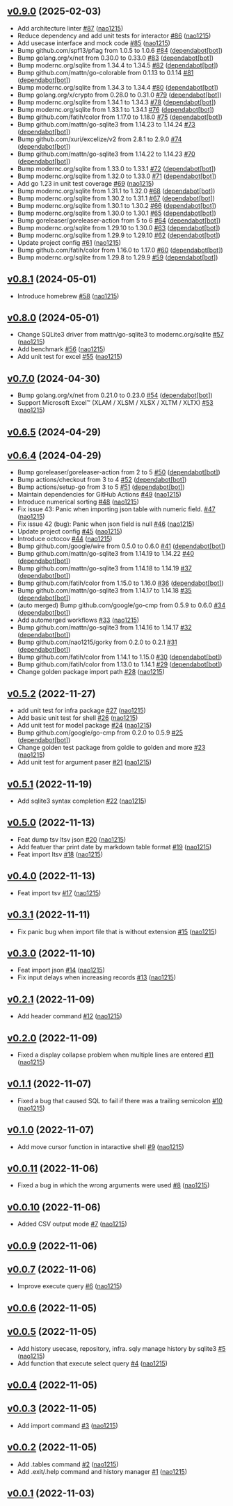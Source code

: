 ## [v0.9.0](https://github.com/nao1215/sqly/compare/v0.8.1...) (2025-02-03)

* Add architecture linter [#87](https://github.com/nao1215/sqly/pull/87) ([nao1215](https://github.com/nao1215))
* Reduce dependency and add unit tests for interactor [#86](https://github.com/nao1215/sqly/pull/86) ([nao1215](https://github.com/nao1215))
* Add usecase interface and mock code [#85](https://github.com/nao1215/sqly/pull/85) ([nao1215](https://github.com/nao1215))
* Bump github.com/spf13/pflag from 1.0.5 to 1.0.6 [#84](https://github.com/nao1215/sqly/pull/84) ([dependabot[bot]](https://github.com/apps/dependabot))
* Bump golang.org/x/net from 0.30.0 to 0.33.0 [#83](https://github.com/nao1215/sqly/pull/83) ([dependabot[bot]](https://github.com/apps/dependabot))
* Bump modernc.org/sqlite from 1.34.4 to 1.34.5 [#82](https://github.com/nao1215/sqly/pull/82) ([dependabot[bot]](https://github.com/apps/dependabot))
* Bump github.com/mattn/go-colorable from 0.1.13 to 0.1.14 [#81](https://github.com/nao1215/sqly/pull/81) ([dependabot[bot]](https://github.com/apps/dependabot))
* Bump modernc.org/sqlite from 1.34.3 to 1.34.4 [#80](https://github.com/nao1215/sqly/pull/80) ([dependabot[bot]](https://github.com/apps/dependabot))
* Bump golang.org/x/crypto from 0.28.0 to 0.31.0 [#79](https://github.com/nao1215/sqly/pull/79) ([dependabot[bot]](https://github.com/apps/dependabot))
* Bump modernc.org/sqlite from 1.34.1 to 1.34.3 [#78](https://github.com/nao1215/sqly/pull/78) ([dependabot[bot]](https://github.com/apps/dependabot))
* Bump modernc.org/sqlite from 1.33.1 to 1.34.1 [#76](https://github.com/nao1215/sqly/pull/76) ([dependabot[bot]](https://github.com/apps/dependabot))
* Bump github.com/fatih/color from 1.17.0 to 1.18.0 [#75](https://github.com/nao1215/sqly/pull/75) ([dependabot[bot]](https://github.com/apps/dependabot))
* Bump github.com/mattn/go-sqlite3 from 1.14.23 to 1.14.24 [#73](https://github.com/nao1215/sqly/pull/73) ([dependabot[bot]](https://github.com/apps/dependabot))
* Bump github.com/xuri/excelize/v2 from 2.8.1 to 2.9.0 [#74](https://github.com/nao1215/sqly/pull/74) ([dependabot[bot]](https://github.com/apps/dependabot))
* Bump github.com/mattn/go-sqlite3 from 1.14.22 to 1.14.23 [#70](https://github.com/nao1215/sqly/pull/70) ([dependabot[bot]](https://github.com/apps/dependabot))
* Bump modernc.org/sqlite from 1.33.0 to 1.33.1 [#72](https://github.com/nao1215/sqly/pull/72) ([dependabot[bot]](https://github.com/apps/dependabot))
* Bump modernc.org/sqlite from 1.32.0 to 1.33.0 [#71](https://github.com/nao1215/sqly/pull/71) ([dependabot[bot]](https://github.com/apps/dependabot))
* Add go 1.23 in unit test coverage [#69](https://github.com/nao1215/sqly/pull/69) ([nao1215](https://github.com/nao1215))
* Bump modernc.org/sqlite from 1.31.1 to 1.32.0 [#68](https://github.com/nao1215/sqly/pull/68) ([dependabot[bot]](https://github.com/apps/dependabot))
* Bump modernc.org/sqlite from 1.30.2 to 1.31.1 [#67](https://github.com/nao1215/sqly/pull/67) ([dependabot[bot]](https://github.com/apps/dependabot))
* Bump modernc.org/sqlite from 1.30.1 to 1.30.2 [#66](https://github.com/nao1215/sqly/pull/66) ([dependabot[bot]](https://github.com/apps/dependabot))
* Bump modernc.org/sqlite from 1.30.0 to 1.30.1 [#65](https://github.com/nao1215/sqly/pull/65) ([dependabot[bot]](https://github.com/apps/dependabot))
* Bump goreleaser/goreleaser-action from 5 to 6 [#64](https://github.com/nao1215/sqly/pull/64) ([dependabot[bot]](https://github.com/apps/dependabot))
* Bump modernc.org/sqlite from 1.29.10 to 1.30.0 [#63](https://github.com/nao1215/sqly/pull/63) ([dependabot[bot]](https://github.com/apps/dependabot))
* Bump modernc.org/sqlite from 1.29.9 to 1.29.10 [#62](https://github.com/nao1215/sqly/pull/62) ([dependabot[bot]](https://github.com/apps/dependabot))
* Update project config [#61](https://github.com/nao1215/sqly/pull/61) ([nao1215](https://github.com/nao1215))
* Bump github.com/fatih/color from 1.16.0 to 1.17.0 [#60](https://github.com/nao1215/sqly/pull/60) ([dependabot[bot]](https://github.com/apps/dependabot))
* Bump modernc.org/sqlite from 1.29.8 to 1.29.9 [#59](https://github.com/nao1215/sqly/pull/59) ([dependabot[bot]](https://github.com/apps/dependabot))

## [v0.8.1](https://github.com/nao1215/sqly/compare/v0.8.0...v0.8.1) (2024-05-01)

* Introduce homebrew [#58](https://github.com/nao1215/sqly/pull/58) ([nao1215](https://github.com/nao1215))

## [v0.8.0](https://github.com/nao1215/sqly/compare/v0.7.0...v0.8.0) (2024-05-01)

* Change SQLite3 driver from mattn/go-sqlite3 to modernc.org/sqlite [#57](https://github.com/nao1215/sqly/pull/57) ([nao1215](https://github.com/nao1215))
* Add benchmark [#56](https://github.com/nao1215/sqly/pull/56) ([nao1215](https://github.com/nao1215))
* Add unit test for excel [#55](https://github.com/nao1215/sqly/pull/55) ([nao1215](https://github.com/nao1215))

## [v0.7.0](https://github.com/nao1215/sqly/compare/v0.6.5...v0.7.0) (2024-04-30)

* Bump golang.org/x/net from 0.21.0 to 0.23.0 [#54](https://github.com/nao1215/sqly/pull/54) ([dependabot[bot]](https://github.com/apps/dependabot))
* Support Microsoft Excel™ (XLAM / XLSM / XLSX / XLTM / XLTX) [#53](https://github.com/nao1215/sqly/pull/53) ([nao1215](https://github.com/nao1215))

## [v0.6.5](https://github.com/nao1215/sqly/compare/v0.6.4...v0.6.5) (2024-04-29)


## [v0.6.4](https://github.com/nao1215/sqly/compare/v0.5.2...v0.6.4) (2024-04-29)

* Bump goreleaser/goreleaser-action from 2 to 5 [#50](https://github.com/nao1215/sqly/pull/50) ([dependabot[bot]](https://github.com/apps/dependabot))
* Bump actions/checkout from 3 to 4 [#52](https://github.com/nao1215/sqly/pull/52) ([dependabot[bot]](https://github.com/apps/dependabot))
* Bump actions/setup-go from 3 to 5 [#51](https://github.com/nao1215/sqly/pull/51) ([dependabot[bot]](https://github.com/apps/dependabot))
* Maintain dependencies for GitHub Actions [#49](https://github.com/nao1215/sqly/pull/49) ([nao1215](https://github.com/nao1215))
* Introduce numerical sorting [#48](https://github.com/nao1215/sqly/pull/48) ([nao1215](https://github.com/nao1215))
* Fix issue 43: Panic when importing json table with numeric field. [#47](https://github.com/nao1215/sqly/pull/47) ([nao1215](https://github.com/nao1215))
* Fix issue 42 (bug): Panic when json field is null [#46](https://github.com/nao1215/sqly/pull/46) ([nao1215](https://github.com/nao1215))
* Update project config [#45](https://github.com/nao1215/sqly/pull/45) ([nao1215](https://github.com/nao1215))
* Introduce octocov [#44](https://github.com/nao1215/sqly/pull/44) ([nao1215](https://github.com/nao1215))
* Bump github.com/google/wire from 0.5.0 to 0.6.0 [#41](https://github.com/nao1215/sqly/pull/41) ([dependabot[bot]](https://github.com/apps/dependabot))
* Bump github.com/mattn/go-sqlite3 from 1.14.19 to 1.14.22 [#40](https://github.com/nao1215/sqly/pull/40) ([dependabot[bot]](https://github.com/apps/dependabot))
* Bump github.com/mattn/go-sqlite3 from 1.14.18 to 1.14.19 [#37](https://github.com/nao1215/sqly/pull/37) ([dependabot[bot]](https://github.com/apps/dependabot))
* Bump github.com/fatih/color from 1.15.0 to 1.16.0 [#36](https://github.com/nao1215/sqly/pull/36) ([dependabot[bot]](https://github.com/apps/dependabot))
* Bump github.com/mattn/go-sqlite3 from 1.14.17 to 1.14.18 [#35](https://github.com/nao1215/sqly/pull/35) ([dependabot[bot]](https://github.com/apps/dependabot))
* (auto merged) Bump github.com/google/go-cmp from 0.5.9 to 0.6.0 [#34](https://github.com/nao1215/sqly/pull/34) ([dependabot[bot]](https://github.com/apps/dependabot))
* Add automerged workflows [#33](https://github.com/nao1215/sqly/pull/33) ([nao1215](https://github.com/nao1215))
* Bump github.com/mattn/go-sqlite3 from 1.14.16 to 1.14.17 [#32](https://github.com/nao1215/sqly/pull/32) ([dependabot[bot]](https://github.com/apps/dependabot))
* Bump github.com/nao1215/gorky from 0.2.0 to 0.2.1 [#31](https://github.com/nao1215/sqly/pull/31) ([dependabot[bot]](https://github.com/apps/dependabot))
* Bump github.com/fatih/color from 1.14.1 to 1.15.0 [#30](https://github.com/nao1215/sqly/pull/30) ([dependabot[bot]](https://github.com/apps/dependabot))
* Bump github.com/fatih/color from 1.13.0 to 1.14.1 [#29](https://github.com/nao1215/sqly/pull/29) ([dependabot[bot]](https://github.com/apps/dependabot))
* Change golden package import path [#28](https://github.com/nao1215/sqly/pull/28) ([nao1215](https://github.com/nao1215))

## [v0.5.2](https://github.com/nao1215/sqly/compare/v0.5.1...v0.5.2) (2022-11-27)

* add unit test for infra package [#27](https://github.com/nao1215/sqly/pull/27) ([nao1215](https://github.com/nao1215))
* Add basic unit test for shell [#26](https://github.com/nao1215/sqly/pull/26) ([nao1215](https://github.com/nao1215))
* Add unit test for model package [#24](https://github.com/nao1215/sqly/pull/24) ([nao1215](https://github.com/nao1215))
* Bump github.com/google/go-cmp from 0.2.0 to 0.5.9 [#25](https://github.com/nao1215/sqly/pull/25) ([dependabot[bot]](https://github.com/apps/dependabot))
* Change golden test package from goldie to golden and more [#23](https://github.com/nao1215/sqly/pull/23) ([nao1215](https://github.com/nao1215))
* Add unit test for argument paser [#21](https://github.com/nao1215/sqly/pull/21) ([nao1215](https://github.com/nao1215))

## [v0.5.1](https://github.com/nao1215/sqly/compare/v0.5.0...v0.5.1) (2022-11-19)

* Add sqlite3 syntax completion [#22](https://github.com/nao1215/sqly/pull/22) ([nao1215](https://github.com/nao1215))

## [v0.5.0](https://github.com/nao1215/sqly/compare/v0.4.0...v0.5.0) (2022-11-13)

* Feat dump tsv ltsv json [#20](https://github.com/nao1215/sqly/pull/20) ([nao1215](https://github.com/nao1215))
* Add featuer thar print date by markdown table format [#19](https://github.com/nao1215/sqly/pull/19) ([nao1215](https://github.com/nao1215))
* Feat import ltsv [#18](https://github.com/nao1215/sqly/pull/18) ([nao1215](https://github.com/nao1215))

## [v0.4.0](https://github.com/nao1215/sqly/compare/v0.3.1...v0.4.0) (2022-11-13)

* Feat import tsv [#17](https://github.com/nao1215/sqly/pull/17) ([nao1215](https://github.com/nao1215))

## [v0.3.1](https://github.com/nao1215/sqly/compare/v0.3.0...v0.3.1) (2022-11-11)

* Fix panic bug when import file that is without extension [#15](https://github.com/nao1215/sqly/pull/15) ([nao1215](https://github.com/nao1215))

## [v0.3.0](https://github.com/nao1215/sqly/compare/v0.2.1...v0.3.0) (2022-11-10)

* Feat import json [#14](https://github.com/nao1215/sqly/pull/14) ([nao1215](https://github.com/nao1215))
* Fix input delays when increasing records [#13](https://github.com/nao1215/sqly/pull/13) ([nao1215](https://github.com/nao1215))

## [v0.2.1](https://github.com/nao1215/sqly/compare/v0.2.0...v0.2.1) (2022-11-09)

* Add header command [#12](https://github.com/nao1215/sqly/pull/12) ([nao1215](https://github.com/nao1215))

## [v0.2.0](https://github.com/nao1215/sqly/compare/v0.1.1...v0.2.0) (2022-11-09)

* Fixed a display collapse problem when multiple lines are entered [#11](https://github.com/nao1215/sqly/pull/11) ([nao1215](https://github.com/nao1215))

## [v0.1.1](https://github.com/nao1215/sqly/compare/v0.1.0...v0.1.1) (2022-11-07)

* Fixed a bug that caused SQL to fail if there was a trailing semicolon [#10](https://github.com/nao1215/sqly/pull/10) ([nao1215](https://github.com/nao1215))

## [v0.1.0](https://github.com/nao1215/sqly/compare/v0.0.11...v0.1.0) (2022-11-07)

* Add move cursor function in intaractive shell [#9](https://github.com/nao1215/sqly/pull/9) ([nao1215](https://github.com/nao1215))

## [v0.0.11](https://github.com/nao1215/sqly/compare/v0.0.10...v0.0.11) (2022-11-06)

* Fixed a bug in which the wrong arguments were used [#8](https://github.com/nao1215/sqly/pull/8) ([nao1215](https://github.com/nao1215))

## [v0.0.10](https://github.com/nao1215/sqly/compare/v0.0.9...v0.0.10) (2022-11-06)

* Added CSV output mode [#7](https://github.com/nao1215/sqly/pull/7) ([nao1215](https://github.com/nao1215))

## [v0.0.9](https://github.com/nao1215/sqly/compare/v0.0.7...v0.0.9) (2022-11-06)


## [v0.0.7](https://github.com/nao1215/sqly/compare/v0.0.6...v0.0.7) (2022-11-06)

* Improve execute query [#6](https://github.com/nao1215/sqly/pull/6) ([nao1215](https://github.com/nao1215))

## [v0.0.6](https://github.com/nao1215/sqly/compare/v0.0.5...v0.0.6) (2022-11-05)


## [v0.0.5](https://github.com/nao1215/sqly/compare/v0.0.4...v0.0.5) (2022-11-05)

* Add history usecase, repository, infra. sqly manage history by sqlite3 [#5](https://github.com/nao1215/sqly/pull/5) ([nao1215](https://github.com/nao1215))
* Add function that execute select query [#4](https://github.com/nao1215/sqly/pull/4) ([nao1215](https://github.com/nao1215))

## [v0.0.4](https://github.com/nao1215/sqly/compare/v0.0.3...v0.0.4) (2022-11-05)


## [v0.0.3](https://github.com/nao1215/sqly/compare/v0.0.2...v0.0.3) (2022-11-05)

* Add import command [#3](https://github.com/nao1215/sqly/pull/3) ([nao1215](https://github.com/nao1215))

## [v0.0.2](https://github.com/nao1215/sqly/compare/v0.0.1...v0.0.2) (2022-11-05)

* Add .tables command [#2](https://github.com/nao1215/sqly/pull/2) ([nao1215](https://github.com/nao1215))
* Add .exit/.help command and history manager [#1](https://github.com/nao1215/sqly/pull/1) ([nao1215](https://github.com/nao1215))

## [v0.0.1](https://github.com/nao1215/sqly/compare/dbf99896449e...v0.0.1) (2022-11-03)

